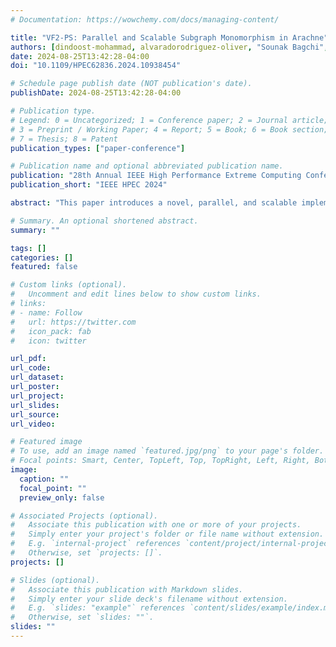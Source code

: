 ```yaml
---
# Documentation: https://wowchemy.com/docs/managing-content/

title: "VF2-PS: Parallel and Scalable Subgraph Monomorphism in Arachne"
authors: [dindoost-mohammad, alvaradorodriguez-oliver, "Sounak Bagchi", "Palina Pauliuchenka", du-zhihui, admin]
date: 2024-08-25T13:42:28-04:00
doi: "10.1109/HPEC62836.2024.10938454"

# Schedule page publish date (NOT publication's date).
publishDate: 2024-08-25T13:42:28-04:00

# Publication type.
# Legend: 0 = Uncategorized; 1 = Conference paper; 2 = Journal article;
# 3 = Preprint / Working Paper; 4 = Report; 5 = Book; 6 = Book section;
# 7 = Thesis; 8 = Patent
publication_types: ["paper-conference"]

# Publication name and optional abbreviated publication name.
publication: "28th Annual IEEE High Performance Extreme Computing Conference"
publication_short: "IEEE HPEC 2024"

abstract: "This paper introduces a novel, parallel, and scalable implementation of the VF2 algorithm for subgraph monomorphism developed in the high-productivity language Chapel. Efficient graph analysis in large and complex network datasets is crucial across numerous scientific domains. We address this need through our enhanced VF2 implementation, widely utilized in subgraph matching, and integrating it into Arachne—a Python-accessible, open-source, large-scale graph analysis framework. Leveraging the parallel computing capabilities of modern hardware architectures, our implementation achieves significant performance improvements. Benchmarks on synthetic and real-world datasets, including social, communication, and neuroscience networks, demonstrate speedups of up to 97X on 128 cores, compared to existing Python-based tools like NetworkX and DotMotif, which do not exploit parallelization. Our results on large-scale graphs demonstrate scalability and efficiency, establishing it as a viable tool for subgraph monomorphism, the backbone of numerous graph analytics such as motif counting and enumeration. Arachne, including our VF2 implementation, can be found on GitHub: https://github.com/Bears-R-Us/arkouda-njit."

# Summary. An optional shortened abstract.
summary: ""

tags: []
categories: []
featured: false

# Custom links (optional).
#   Uncomment and edit lines below to show custom links.
# links:
# - name: Follow
#   url: https://twitter.com
#   icon_pack: fab
#   icon: twitter

url_pdf:
url_code:
url_dataset:
url_poster:
url_project:
url_slides:
url_source:
url_video:

# Featured image
# To use, add an image named `featured.jpg/png` to your page's folder. 
# Focal points: Smart, Center, TopLeft, Top, TopRight, Left, Right, BottomLeft, Bottom, BottomRight.
image:
  caption: ""
  focal_point: ""
  preview_only: false

# Associated Projects (optional).
#   Associate this publication with one or more of your projects.
#   Simply enter your project's folder or file name without extension.
#   E.g. `internal-project` references `content/project/internal-project/index.md`.
#   Otherwise, set `projects: []`.
projects: []

# Slides (optional).
#   Associate this publication with Markdown slides.
#   Simply enter your slide deck's filename without extension.
#   E.g. `slides: "example"` references `content/slides/example/index.md`.
#   Otherwise, set `slides: ""`.
slides: ""
---
```

